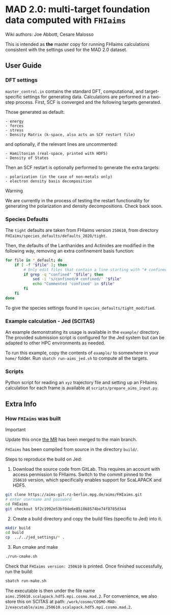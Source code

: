 # MAD 2.0: multi-target foundation data computed with `FHIaims`

Wiki authors: Joe Abbott, Cesare Malosso

This is intended as **the** master copy for running FHIaims calculations consistent with the settings used for the MAD 2.0 dataset.

## User Guide

### DFT settings

``master_control.in`` contains the standard DFT, computational, and target-specific settings for generating data. Calculations are performed in a two-step process. First, SCF is converged and the following targets generated.

Those generated as default:

    - energy
    - forces
    - stress
    - Density Matrix (k-space, also acts an SCF restart file)

and optionally, if the relevant lines are uncommented:

    - Hamiltonian (real-space, printed with HDF5)
    - Density of States

Then an SCF restart is optionally performed to generate the extra targets:

    - polarization (in the case of non-metals only)
    - electron density basis decomposition

> [!WARNING]
> We are currently in the process of testing the restart functionality for generating the polarization and density decompositions. Check back soon.

### Species Defaults

The `tight` defaults are taken from FHIaims version `250610`, from directory `FHIaims/species_defaults/defaults_2020/tight`.

Then, the defaults of the Lanthanides and Actinides are modified in the following way, removing an extra confinement basis function:

```bash
for file in *_default; do
    if [ -f "$file" ]; then
        # Only edit files that contain a line starting with "# confined"
        if grep -q "confined" "$file"; then
            sed -i 's/confined/# confined/' "$file"
            echo "Commented 'confined' in $file"
        fi
    fi
done
```

To give the species settings found in `species_defaults/tight_modified`.


### Example calculation - Jed (SCITAS)

An example demonstrating its usage is available in the `example/` directory. 
The provided submission script is configured for the Jed system but can be 
adapted to other HPC environments as needed.

To run this example, copy the contents of `example/` to somewhere in your `home/`
folder. Run `sbatch run-aims_jed.sh` to compute all the targets.


### Scripts

Python script for reading an `xyz` trajectory file and setting up an FHIaims 
calculation for each frame is available at `scripts/prepare_aims_input.py`.

## Extra Info

### How `FHIaims` was built

> [!IMPORTANT]
> Update this once [the MR](https://aims-git.rz-berlin.mpg.de/aims/FHIaims/-/merge_requests/1843) has been merged to the main branch.

`FHIaims` has been compiled from source in the directory `build/`.

Steps to reproduce the build on Jed:

1. Download the source code from GitLab. This requires an account with access permission
   to FHIaims. Switch to the commit pinned to the `250610` version, which specifically 
   enables support for ScaLAPACK and HDF5.

```bash
git clone https://aims-git.rz-berlin.mpg.de/aims/FHIaims.git
# enter username and password
cd FHIaims
git checkout 5f2c1992e53bf04e6e851868574be74f8785d344
```

2. Create a build directory and copy the build files (specific to Jed) into it.

```bash
mkdir build
cd build
cp  ../../jed_settings/* .
```

3. Run cmake and make

```bash
./run-cmake.sh
```
Check that `FHIaims version: 250610` is printed. Once finished successfully, run the
build:

```bash
sbatch run-make.sh
```

The executable is then under the file name `aims.250610.scalapack.hdf5.mpi.cosmo.mad.2`. For convenience, we also store this on SCITAS at path: `/work/cosmo/COSMO-MAD-2/executable/aims.250610.scalapack.hdf5.mpi.cosmo.mad.2`.


